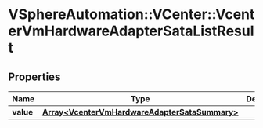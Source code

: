# VSphereAutomation::VCenter::VcenterVmHardwareAdapterSataListResult

## Properties
Name | Type | Description | Notes
------------ | ------------- | ------------- | -------------
**value** | [**Array&lt;VcenterVmHardwareAdapterSataSummary&gt;**](VcenterVmHardwareAdapterSataSummary.md) |  | 


